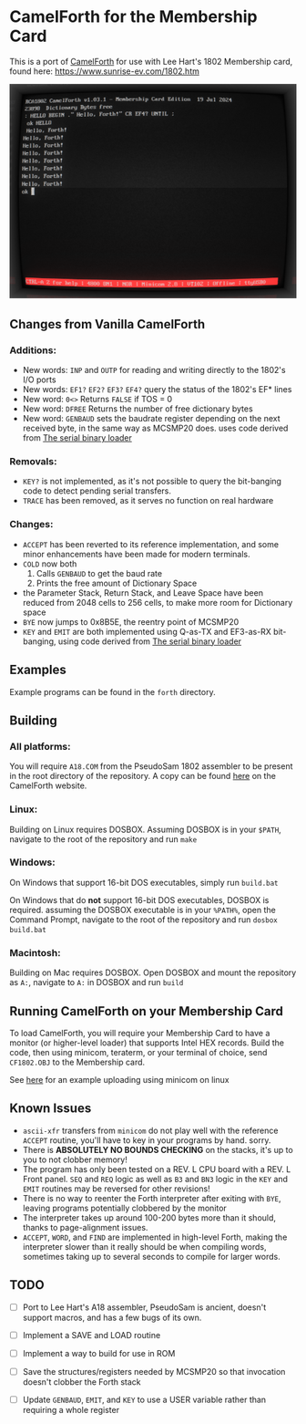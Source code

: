 # CamelForth for the Membership Card

This is a port of [CamelForth](http://www.camelforth.com) for use with Lee Hart's 1802 Membership card, found here: https://www.sunrise-ev.com/1802.htm

![minicom-example4.png](doc/pics/minicom-example4.png)

## Changes from Vanilla CamelForth
### Additions:

 - New words: `INP` and `OUTP` for reading and writing directly to the
 1802's I/O ports
 - New words: `EF1?` `EF2?` `EF3?` `EF4?` query the status of the 1802's EF* lines
 - New word: `0<>` Returns `FALSE` if TOS = 0
 - New word: `DFREE` Returns the number of free dictionary bytes
 - New word: `GENBAUD` sets the baudrate register depending on the next received byte, in the same way as MCSMP20 does. uses code derived from [The serial binary loader](https://www.retrotechnology.com/memship/mship_binloader.html)

### Removals:

-	`KEY?` is not implemented, as it's not possible to query the bit-banging code to detect pending serial transfers.
-	`TRACE` has been removed, as it serves no function on real hardware

### Changes: 

- `ACCEPT` has been reverted to its reference implementation, and some minor enhancements have been made for modern terminals.
- `COLD` now both 
	1. Calls `GENBAUD` to get the baud rate
	2. Prints the free amount of Dictionary Space
- the Parameter Stack, Return Stack, and Leave Space have been reduced from 2048 cells to 256 cells, to make more room for Dictionary space
- `BYE` now jumps to 0x8B5E, the reentry point of MCSMP20
- `KEY` and `EMIT` are both implemented using Q-as-TX and EF3-as-RX bit-banging, using code derived from [The serial binary loader](https://www.retrote)

##  Examples

Example programs can be found in the `forth` directory.

## Building

### All platforms:

You will require `A18.COM` from the PseudoSam 1802 assembler to be present in the root directory of the repository. A copy can be found [here](http://www.camelforth.com/download.php?view.13) on the CamelForth website.

### Linux:

Building on Linux requires DOSBOX. Assuming DOSBOX is in your `$PATH`, navigate to the root of the repository and run `make`

### Windows:

On Windows that support 16-bit DOS executables, simply run `build.bat`

On Windows that do **not** support 16-bit DOS executables, DOSBOX is required. assuming the DOSBOX executable is in your `%PATH%`, open the Command Prompt, navigate to the root of the repository and run `dosbox build.bat`

### Macintosh:

Building on Mac requires DOSBOX. Open DOSBOX and mount the repository as `A:`, navigate to `A:` in DOSBOX and run `build`

## Running CamelForth on your Membership Card

To load CamelForth, you will require your Membership Card to have a monitor (or higher-level loader) that supports Intel HEX records.
Build the code, then using minicom, teraterm, or your terminal of choice, send `CF1802.OBJ` to the Membership card.

See [here](doc/minicom-example.md) for an example uploading using minicom on linux

## Known Issues

- `ascii-xfr` transfers from `minicom` do not play well with the reference `ACCEPT` routine, you'll have to key in your programs by hand. sorry.
- There is **ABSOLUTELY NO BOUNDS CHECKING** on the stacks, it's up to you to not clobber memory!
- The program has only been tested on a REV. L CPU board with a REV. L Front panel. `SEQ` and `REQ` logic as well as `B3` and `BN3` logic in the `KEY` and `EMIT` routines may be reversed for other revisions!
- There is no way to reenter the Forth interpreter after exiting with `BYE`, leaving programs potentially clobbered by the monitor
- The interpreter takes up around 100-200 bytes more than it should, thanks to page-alignment issues.
- `ACCEPT`, `WORD`, and `FIND` are implemented in high-level Forth, making the interpreter slower than it really should be when compiling words, sometimes taking up to several seconds to compile for larger words.

## TODO

 - [ ] Port to Lee Hart's A18 assembler, PseudoSam is ancient, doesn't support macros, and has a few bugs of its own.
 - [ ] Implement a SAVE and LOAD routine
 - [ ] Implement a way to build for use in ROM
 - [ ] Save the structures/registers needed by MCSMP20 so that invocation doesn't clobber the Forth stack
 - [ ] Update `GENBAUD`, `EMIT`, and `KEY` to use a USER variable rather than requiring a whole register

